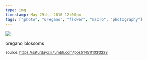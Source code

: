 ```yaml
---
type: img
timestamp: May 29th, 2016 12:00pm
tags: ["photo", "oregano", "flower", "macro", "photography"]
---
```

<img src="https://saturdayxiii.github.io/media/media/145111033223.jpg"/>
                                                                                          
oregano blossoms
 
                                    
                
                
                
                
                                
<small>source: https://saturdayxiii.tumblr.com/post/145111033223</small>